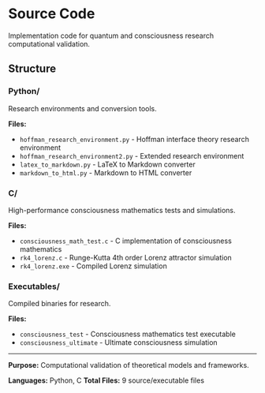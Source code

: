 # Source Code

Implementation code for quantum and consciousness research computational validation.

## Structure

### Python/
Research environments and conversion tools.

**Files:**
- `hoffman_research_environment.py` - Hoffman interface theory research environment
- `hoffman_research_environment2.py` - Extended research environment
- `latex_to_markdown.py` - LaTeX to Markdown converter
- `markdown_to_html.py` - Markdown to HTML converter

### C/
High-performance consciousness mathematics tests and simulations.

**Files:**
- `consciousness_math_test.c` - C implementation of consciousness mathematics
- `rk4_lorenz.c` - Runge-Kutta 4th order Lorenz attractor simulation
- `rk4_lorenz.exe` - Compiled Lorenz simulation

### Executables/
Compiled binaries for research.

**Files:**
- `consciousness_test` - Consciousness mathematics test executable
- `consciousness_ultimate` - Ultimate consciousness simulation

---

**Purpose:** Computational validation of theoretical models and frameworks.

**Languages:** Python, C
**Total Files:** 9 source/executable files
